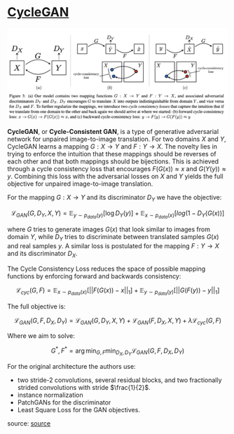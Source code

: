 # [CycleGAN](https://paperswithcode.com/method/cyclegan)
![](./img/Screen_Shot_2020-07-05_at_3.54.24_PM_aoT8JRU.png)

**CycleGAN**, or **Cycle-Consistent GAN**, is a type of generative adversarial network for unpaired image-to-image translation. For two domains $X$ and $Y$, CycleGAN learns a mapping $G : X \rightarrow Y$ and $F: Y \rightarrow X$. The novelty lies in trying to enforce the intuition that these mappings should be reverses of each other and that both mappings should be bijections. This is achieved through a cycle consistency loss that encourages $F\left(G\left(x\right)\right) \approx x$ and $G\left(Y\left(y\right)\right) \approx y$. Combining this loss with the adversarial losses on $X$ and $Y$ yields the full objective for unpaired image-to-image translation.

For the mapping $G : X \rightarrow Y$ and its discriminator $D_{Y}$ we have the objective:

$$ \mathcal{L}_{GAN}\left(G, D_{Y}, X, Y\right) =\mathbb{E}_{y \sim p_{data}\left(y\right)}\left[\log D_{Y}\left(y\right)\right] + \mathbb{E}_{x \sim p_{data}\left(x\right)}\left[log(1 − D_{Y}\left(G\left(x\right)\right)\right] $$

where $G$ tries to generate images $G\left(x\right)$ that look similar to images from domain $Y$, while $D_{Y}$ tries to discriminate between translated samples $G\left(x\right)$ and real samples $y$. A similar loss is postulated for the mapping $F: Y \rightarrow X$ and its discriminator $D_{X}$.

The Cycle Consistency Loss reduces the space of possible mapping functions by enforcing forward and backwards consistency:

$$ \mathcal{L}_{cyc}\left(G, F\right) = \mathbb{E}_{x \sim p_{data}\left(x\right)}\left[||F\left(G\left(x\right)\right) - x||_{1}\right] + \mathbb{E}_{y \sim p_{data}\left(y\right)}\left[||G\left(F\left(y\right)\right) - y||_{1}\right] $$

The full objective is:

$$ \mathcal{L}_{GAN}\left(G, F, D_{X}, D_{Y}\right) = \mathcal{L}_{GAN}\left(G, D_{Y}, X, Y\right) + \mathcal{L}_{GAN}\left(F, D_{X}, X, Y\right) + \lambda\mathcal{L}_{cyc}\left(G, F\right) $$

Where we aim to solve:

$$ G^{*}, F^{*} = \arg \min_{G, F} \min_{D_{X}, D_{Y}} \mathcal{L}_{GAN}\left(G, F, D_{X}, D_{Y}\right) $$

For the original architecture the authors use:

- two stride-2 convolutions, several residual blocks, and two fractionally strided convolutions with stride $\frac{1}{2}$.
- instance normalization
- PatchGANs for the discriminator
- Least Square Loss for the GAN objectives.

source: [source](http://arxiv.org/abs/1703.10593v6)
